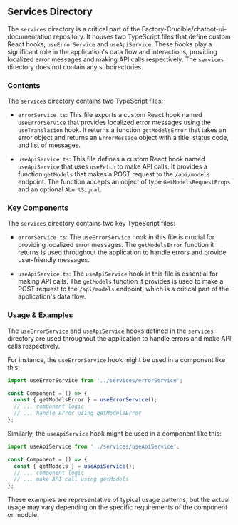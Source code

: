 
## Services Directory

The `services` directory is a critical part of the Factory-Crucible/chatbot-ui-documentation repository. It houses two TypeScript files that define custom React hooks, `useErrorService` and `useApiService`. These hooks play a significant role in the application's data flow and interactions, providing localized error messages and making API calls respectively. The `services` directory does not contain any subdirectories.

### Contents

The `services` directory contains two TypeScript files:

- `errorService.ts`: This file exports a custom React hook named `useErrorService` that provides localized error messages using the `useTranslation` hook. It returns a function `getModelsError` that takes an error object and returns an `ErrorMessage` object with a title, status code, and list of messages.

- `useApiService.ts`: This file defines a custom React hook named `useApiService` that uses `useFetch` to make API calls. It provides a function `getModels` that makes a POST request to the `/api/models` endpoint. The function accepts an object of type `GetModelsRequestProps` and an optional `AbortSignal`.

### Key Components

The `services` directory contains two key TypeScript files:

- `errorService.ts`: The `useErrorService` hook in this file is crucial for providing localized error messages. The `getModelsError` function it returns is used throughout the application to handle errors and provide user-friendly messages.

- `useApiService.ts`: The `useApiService` hook in this file is essential for making API calls. The `getModels` function it provides is used to make a POST request to the `/api/models` endpoint, which is a critical part of the application's data flow.

### Usage & Examples

The `useErrorService` and `useApiService` hooks defined in the `services` directory are used throughout the application to handle errors and make API calls respectively.

For instance, the `useErrorService` hook might be used in a component like this:

```typescript
import useErrorService from '../services/errorService';

const Component = () => {
  const { getModelsError } = useErrorService();
  // ... component logic
  // ... handle error using getModelsError
};
```

Similarly, the `useApiService` hook might be used in a component like this:

```typescript
import useApiService from '../services/useApiService';

const Component = () => {
  const { getModels } = useApiService();
  // ... component logic
  // ... make API call using getModels
};
```

These examples are representative of typical usage patterns, but the actual usage may vary depending on the specific requirements of the component or module.
